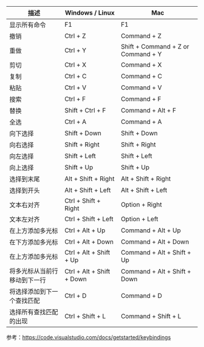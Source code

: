 | 描述                         | Windows / Linux           | Mac                                |
| ---------------------------- | ------------------------- | ---------------------------------- |
| 显示所有命令                 | F1                        | F1                                 |
| 撤销                         | Ctrl + Z                  | Command + Z                        |
| 重做                         | Ctrl + Y                  | Shift + Command + Z or Command + Y |
| 剪切                         | Ctrl + X                  | Command + X                        |
| 复制                         | Ctrl + C                  | Command + C                        |
| 粘贴                         | Ctrl + V                  | Command + V                        |
| 搜索                         | Ctrl + F                  | Command + F                        |
| 替换                         | Shift + Ctrl + F          | Command + Alt + F                  |
| 全选                         | Ctrl + A                  | Command + A                        |
| 向下选择                     | Shift + Down              | Shift + Down                       |
| 向右选择                     | Shift + Right             | Shift + Right                      |
| 向左选择                     | Shift + Left              | Shift + Left                       |
| 向上选择                     | Shift + Up                | Shift + Up                         |
| 选择到末尾                   | Alt + Shift + Right       | Alt + Shift + Right                |
| 选择到开头                   | Alt + Shift + Left        | Alt + Shift + Left                 |
| 文本右对齐                   | Ctrl + Shift + Right      | Option + Right                     |
| 文本左对齐                   | Ctrl + Shift + Left       | Option + Left                      |
| 在上方添加多光标             | Ctrl + Alt + Up           | Command + Alt + Up                 |
| 在下方添加多光标             | Ctrl + Alt + Down         | Command + Alt + Down               |
| 在上方添加多光标             | Ctrl + Alt + Shift + Up   | Command + Alt + Shift + Up         |
| 将多光标从当前行移动到下一行 | Ctrl + Alt + Shift + Down | Command + Alt + Shift + Down       |
| 将选择添加到下一个查找匹配   | Ctrl + D                  | Command + D                        |
| 选择所有查找匹配的出现       | Ctrl + Shift + L          | Command + Shift + L                |

参考：<https://code.visualstudio.com/docs/getstarted/keybindings>
